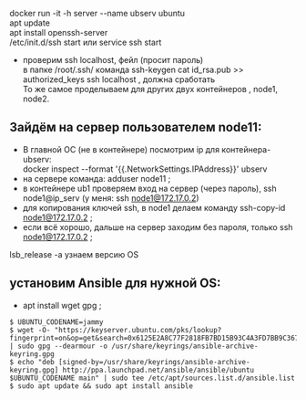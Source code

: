docker run -it -h server --name ubserv ubuntu  
apt update  
apt install openssh-server  
/etc/init.d/ssh start    или    service ssh start  
- проверим ssh localhost, фейл (просит пароль)  
  в папке /root/.ssh/ команда ssh-keygen
  cat id_rsa.pub >> authorized_keys
  ssh localhost , должна сработать  
То же самое проделываем для других двух контейнеров , node1, node2.  
  
## Зайдём на сервер пользователем node11:
- В главной ОС (не в контейнере) посмотрим ip для контейнера-ubserv:  
docker inspect --format '{{.NetworkSettings.IPAddress}}' ubserv  
- на сервере команда: adduser node11 ;
- в контейнере ub1 проверяем вход на сервер (через пароль), ssh node1@ip_serv (у меня: ssh node1@172.17.0.2)
- для копирования ключей ssh, в node1 делаем команду ssh-copy-id node1@172.17.0.2 ;
- если всё хорошо, дальше на сервер заходим без пароля, только ssh node1@172.17.0.2 ;

lsb_release -a узнаем версию OS  

## установим Ansible для нужной OS:

- apt install wget gpg ;
```
$ UBUNTU_CODENAME=jammy
$ wget -O- "https://keyserver.ubuntu.com/pks/lookup?fingerprint=on&op=get&search=0x6125E2A8C77F2818FB7BD15B93C4A3FD7BB9C367" | sudo gpg --dearmour -o /usr/share/keyrings/ansible-archive-keyring.gpg
$ echo "deb [signed-by=/usr/share/keyrings/ansible-archive-keyring.gpg] http://ppa.launchpad.net/ansible/ansible/ubuntu $UBUNTU_CODENAME main" | sudo tee /etc/apt/sources.list.d/ansible.list
$ sudo apt update && sudo apt install ansible
```


  
  
  



